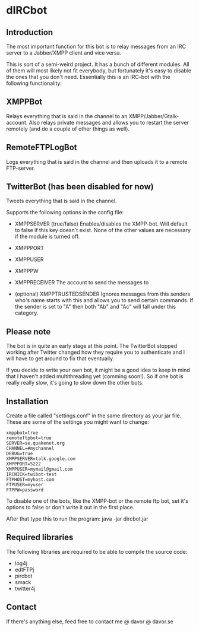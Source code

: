 dIRCbot
============

Introduction
------------
The most important function for this bot is to relay messages from an IRC
server to a Jabber/XMPP client and vice versa.

This is sort of a semi-weird project. It has a bunch of different modules.
All of them will most likely not fit everybody, but fortunately it's easy
to disable the ones that you don't need. Essentially this is an IRC-bot
with the following functionality:

## XMPPBot
Relays everything that is said in the channel to an 
XMPP/Jabber/Gtalk-account. Also relays private messages and allows you to
restart the server remotely (and do a couple of other things as well).

## RemoteFTPLogBot
Logs everything that is said in the channel and then uploads it to a remote
FTP-server.

## TwitterBot (has been disabled for now)
Tweets everything that is said in the channel.

Supports the following options in the config file:

  - XMPPSERVER (true/false) Enables/disables the XMPP-bot. Will default to false if this key doesn't exist. None of the other values are necessary if the module is turned off.
  
  - XMPPPORT
  
  - XMPPUSER
  
  - XMPPPW
  
  - XMPPRECEIVER The account to send the messages to
  
  - (optional) XMPPTRUSTEDSENDER Ignores messages from this senders who's name starts with this and allows you to send certain commands. If the sender is set to "A" then both "Ab" and "Ac" will fall under this category.

Please note
-----------
The bot is in quite an early stage at this point. The TwitterBot stopped
working after Twitter changed how they require you to authenticate and I
will have to get around to fix that eventually.

If you decide to write your own bot, it might be a good idea to keep in
mind that I haven't added multithreading yet (comming soon!). So if one
bot is really really slow, it's going to slow down the other bots.

Installation
------------
Create a file called "settings.conf" in the same directory as your jar file.
These are some of the settings you might want to change:

    xmppbot=true
    remoteftpbot=true
    SERVER=se.quakenet.org
    CHANNEL=#mychannel
    DEBUG=true
    XMPPSERVER=talk.google.com
    XMPPPORT=5222
    XMPPUSER=mymail@gmail.com
    IRCNICK=twibot-test
    FTPHOST=myhost.com
    FTPUSER=myuser
    FTPPW=password

To disable one of the bots, like the XMPP-bot or the remote ftp bot, set
it's options to false or don't write it out in the first place.

After that type this to run the program:
    java -jar dircbot.jar
    
    
Required libraries
------------------
The following libraries are required to be able to compile the source code:

  - log4j
  - edtFTPj
  - pircbot
  - smack
  - twitter4j

Contact
-------
If there's anything else, feed free to contact me @ davor @ davor.se
